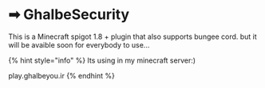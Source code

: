 # ➡ GhalbeSecurity

This is a Minecraft spigot 1.8 + plugin that also supports bungee cord. but it will be avaible soon for everybody to use...

{% hint style="info" %}
Its using in my minecraft server:)

play.ghalbeyou.ir
{% endhint %}
